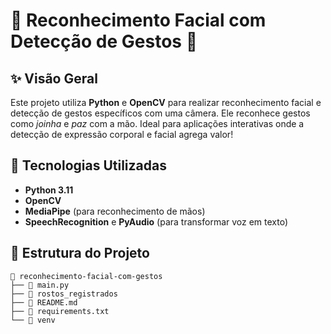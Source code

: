 # 🎉 Reconhecimento Facial com Detecção de Gestos 🎉

## ✨ Visão Geral

Este projeto utiliza **Python** e **OpenCV** para realizar reconhecimento facial e detecção de gestos específicos com uma câmera. Ele reconhece gestos como _joinha_ e _paz_ com a mão. Ideal para aplicações interativas onde a detecção de expressão corporal e facial agrega valor!

## 🚀 Tecnologias Utilizadas

- **Python 3.11**
- **OpenCV**
- **MediaPipe** (para reconhecimento de mãos)
- **SpeechRecognition** e **PyAudio** (para transformar voz em texto)

## 📂 Estrutura do Projeto

```plaintext
📁 reconhecimento-facial-com-gestos
├── 📄 main.py
├── 📁 rostos_registrados
├── 📄 README.md
├── 📄 requirements.txt
└── 📁 venv
